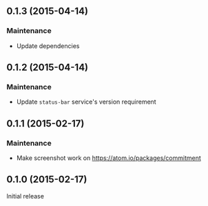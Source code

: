 ## 0.1.3 (2015-04-14)

### Maintenance
* Update dependencies

## 0.1.2 (2015-04-14)

### Maintenance
* Update `status-bar` service's version requirement

## 0.1.1 (2015-02-17)

### Maintenance
* Make screenshot work on https://atom.io/packages/commitment

## 0.1.0 (2015-02-17)
Initial release
